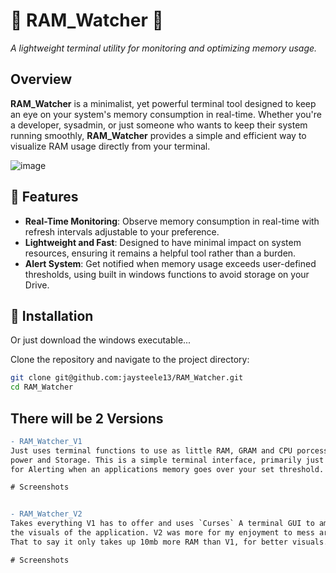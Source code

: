 # 🌲 RAM_Watcher 🌲  
*A lightweight terminal utility for monitoring and optimizing memory usage.*

## Overview
**RAM_Watcher** is a minimalist, yet powerful terminal tool designed to keep an eye on your system's memory consumption in real-time. Whether you're a developer, sysadmin, or just someone who wants to keep their system running smoothly, **RAM_Watcher** provides a simple and efficient way to visualize RAM usage directly from your terminal.

![image](https://github.com/user-attachments/assets/bbcf3772-31db-4f1c-9b4a-27854da9c721)


## 🚀 Features
- **Real-Time Monitoring**: Observe memory consumption in real-time with refresh intervals adjustable to your preference.
- **Lightweight and Fast**: Designed to have minimal impact on system resources, ensuring it remains a helpful tool rather than a burden.
- **Alert System**: Get notified when memory usage exceeds user-defined thresholds, using built in windows functions to avoid storage on your Drive.

## 🌿 Installation
Or just download the windows executable...

Clone the repository and navigate to the project directory:

```bash
git clone git@github.com:jaysteele13/RAM_Watcher.git
cd RAM_Watcher
```

## There will be 2 Versions
```diff
- RAM_Watcher_V1
Just uses terminal functions to use as little RAM, GRAM and CPU porcessing
power and Storage. This is a simple terminal interface, primarily just used
for Alerting when an applications memory goes over your set threshold.

# Screenshots


- RAM_Watcher_V2
Takes everything V1 has to offer and uses `Curses` A terminal GUI to amplify
the visuals of the application. V2 was more for my enjoyment to mess around on.
That to say it only takes up 10mb more RAM than V1, for better visuals.

# Screenshots


```
